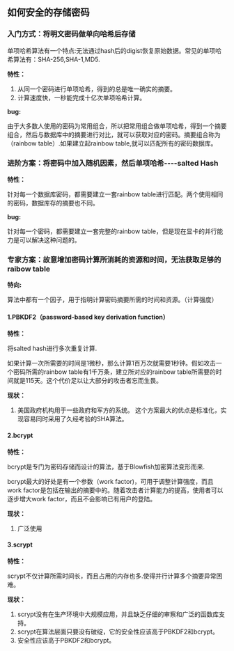 ## 如何安全的存储密码

### 入门方式：将明文密码做单向哈希后存储

单项哈希算法有一个特点:无法通过hash后的digist恢复原始数据。常见的单项哈希算法有：SHA-256,SHA-1,MD5.

**特性：**

1. 从同一个密码进行单项哈希，得到的总是唯一确实的摘要。
2. 计算速度快，一秒能完成十亿次单项哈希计算。

**bug:**

由于大多数人使用的密码为常用组合，所以把常用组合做单项哈希，得到一个摘要组合，然后与数据库中的摘要进行对比，就可以获取对应的密码。摘要组合称为（rainbow table）.如果建立起rainbow table,就可以匹配所有的密码数据库。

### 进阶方案：将密码中加入随机因素，然后单项哈希----salted Hash

**特性：**

针对每一个数据库密码，都需要建立一套rainbow table进行匹配。两个使用相同的密码，数据库存的摘要也不同。

**bug:**

针对每一个密码，都需要建立一套完整的rainbow table，但是现在显卡的并行能力是可以解决这种问题的。


### 专家方案：故意增加密码计算所消耗的资源和时间，无法获取足够的raibow table

**特向:**

算法中都有一个因子，用于指明计算密码摘要所需的时间和资源。（计算强度）

#### 1.PBKDF2（password-based key derivation function）

**特性：**

将salted hash进行多次重复计算.

如果计算一次所需要的时间是1微秒，那么计算1百万次就需要1秒钟。假如攻击一个密码所需的rainbow table有1千万条，建立所对应的rainbow table所需要的时间就是115天。这个代价足以让大部分的攻击者忘而生畏。

**现状：**
1. 美国政府机构用于一些政府和军方的系统。 这个方案最大的优点是标准化，实现容易同时采用了久经考验的SHA算法。


####  2.bcrypt

**特性：**

bcrypt是专门为密码存储而设计的算法，基于Blowfish加密算法变形而来.

bcrypt最大的好处是有一个参数（work factor)，可用于调整计算强度，而且work factor是包括在输出的摘要中的。随着攻击者计算能力的提高，使用者可以逐步增大work factor，而且不会影响已有用户的登陆。

**现状：**

1. 广泛使用



#### 3.scrypt

**特性：**

scrypt不仅计算所需时间长，而且占用的内存也多.使得并行计算多个摘要异常困难。



**现状：**

1. scrypt没有在生产环境中大规模应用，并且缺乏仔细的审察和广泛的函数库支持。
2. scrypt在算法层面只要没有破绽，它的安全性应该高于PBKDF2和bcrypt。
3. 安全性应该高于PBKDF2和bcrypt。





